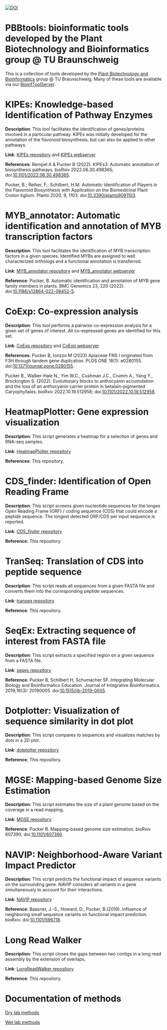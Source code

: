 [![DOI](https://zenodo.org/badge/524938056.svg)](https://zenodo.org/badge/latestdoi/524938056)

# PBBtools: bioinformatic tools developed by the Plant Biotechnology and Bioinformatics group @ TU Braunschweig
This is a collection of tools developed by the [Plant Biotechnology and Bioinformatics](https://www.tu-braunschweig.de/en/ifp/pbb) group @ TU Braunschweig. Many of these tools are available via our [BioinfToolServer](https://www.tu-braunschweig.de/en/ifp/pbb/tools).



# KIPEs: Knowledge-based Identification of Pathway Enzymes
**Description**: This tool facilitates the identification of genes/proteins involved in a particular pathway. KIPEs was initially developed for the annotation of the flavonoid biosynthesis, but can also be applied to other pathways.

**Link**: [KIPEs repository](https://github.com/bpucker/KIPEs) and [KIPEs webserver](http://pbb.bot.nat.tu-bs.de/KIPEs/)

**References**: 
Rempel A & Pucker B (2022). KIPEs3: Automatic annotation of biosynthesis pathways. bioRxiv 2022.06.30.498365; doi:[10.1101/2022.06.30.498365](https://doi.org/10.1101/2022.06.30.498365).

Pucker, B.; Reiher, F.; Schilbert, H.M. Automatic Identification of Players in the Flavonoid Biosynthesis with Application on the Biomedicinal Plant Croton tiglium. Plants 2020, 9, 1103. doi:[10.3390/plants9091103](https://doi.org/10.3390/plants9091103).


# MYB_annotator: Automatic identification and annotation of MYB transcription factors
**Description**: This tool facilitates the identification of MYB transcription factors in a given species. Identified MYBs are assigned to well characterized orthologs and a functional annotation is transferred.

**Link**: [MYB_annotator repository](https://github.com/bpucker/MYB_annotator) and [MYB_annotator webserver](http://pbb.bot.nat.tu-bs.de/MYB_annotator/)

**Reference**: Pucker, B. Automatic identification and annotation of MYB gene family members in plants. BMC Genomics 23, 220 (2022). doi:[10.1186/s12864-022-08452-5](https://doi.org/10.1186/s12864-022-08452-5).



# CoExp: Co-expression analysis
**Description**: This tool performs a pairwise co-expression analysis for a given set of genes of interest. All co-expressed genes are identified for this set.

**Link**: [CoExp repository](https://github.com/bpucker/CoExp) and [CoExp webserver](http://pbb.bot.nat.tu-bs.de/CoExp/)

**References**: 
Pucker B, Iorizzo M (2023) Apiaceae FNS I originated from F3H through tandem gene duplication. PLOS ONE 18(1): e0280155. doi:[10.1371/journal.pone.0280155](https://doi.org/10.1371/journal.pone.0280155).

Pucker B., Walker-Hale N., Yim W.C., Cushman J.C., Crumm A., Yang Y., Brockington S. (2022). Evolutionary blocks to anthocyanin accumulation and the loss of an anthocyanin carrier protein in betalain-pigmented Caryophyllales. bioRxiv 2022.10.19.512958; doi:[10.1101/2022.10.19.512958](https://doi.org/10.1101/2022.10.19.512958).



# HeatmapPlotter: Gene expression visualization
**Description**: This script generates a heatmap for a selection of genes and RNA-seq samples.

**Link**: [HeatmapPlotter repository](https://github.com/bpucker/PBBtools/blob/main/heatmapper/README.md)

**References**: This repository.


# CDS_finder: Identification of Open Reading Frame
**Description**: This script screens given nucleotide sequences for the longes Open Reading Frame (ORF) / coding sequence (CDS) that could encode a peptide sequence. The longest detected ORF/CDS per input sequence is reported.

**Link**: [CDS_finder repository](https://github.com/bpucker/PBBTools/blob/main/cds_finder/README.md)

**Reference**: This repository.



# TranSeq: Translation of CDS into peptide sequence
**Description**: This script reads all sequences from a given FASTA file and converts them into the corresponding peptide sequences.

**Link**: [transeq repository](https://github.com/bpucker/PBBTools/blob/main/transeq/README.md)

**Reference**: This repository.



# SeqEx: Extracting sequence of interest from FASTA file
**Description**: This script extracts a specified region on a given sequence from a FASTA file.

**Link**: [seqex repository](https://github.com/bpucker/PBBtools/blob/main/seqex/README.md)

**Reference**: Pucker B, Schilbert H, Schumacher SF. Integrating Molecular Biology and Bioinformatics Education. Journal of Integrative Bioinformatics. 2019;16(3): 20190005. doi:[10.1515/jib-2019-0005](https://doi.org/10.1515/jib-2019-0005).



# Dotplotter: Visualization of sequence similarity in dot plot
**Description**: This script compares to sequences and visualizes matches by dots in a 2D plot.

**Link**: [dotplotter repository](https://github.com/bpucker/PBBtools/blob/main/dotplotter/README.md)

**Reference**: This repository.



# MGSE: Mapping-based Genome Size Estimation
**Description**: This script estimates the size of a plant genome based on the coverage in a read mapping.

**Link**: [MGSE repository](https://github.com/bpucker/MGSE)

**Reference**: Pucker B. Mapping-based genome size estimation. bioRxiv 607390; doi:[10.1101/607390](https://doi.org/10.1101/607390).



# NAVIP: Neighborhood-Aware Variant Impact Predictor
**Description**: This script predicts the functional impact of sequence variants on the surrounding gene. NAVIP considers all variants in a gene simultaneously to account for their interactions.

**Link**: [NAVIP repository](https://github.com/bpucker/NAVIP)

**Reference**: Baasner, J.-S., Howard, D., Pucker, B.(2019). Influence of neighboring small sequence variants on functional impact prediction. bioRxiv. doi:[10.1101/596718](https://doi.org/10.1101/596718).



# Long Read Walker
**Description**: This script closes the gaps between two contigs in a long read assembly by the extension of overlaps.

**Link**: [LongReadWalker repository](https://github.com/bpucker/LongReadWalker)

**Reference**: This repository.


# Documentation of methods
[Dry lab methods](https://github.com/bpucker/pbb-drylab)

[Wet lab methods](https://github.com/bpucker/pbb-wetlab)



